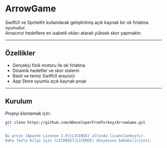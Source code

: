 # ArrowGame
SwiftUI ve SpriteKit kullanılarak geliştirilmiş açık kaynak bir ok fırlatma oyunudur.  
Amacınız hedeflere en isabetli okları atarak yüksek skor yapmaktır.

---

## Özellikler

- Gerçekçi fizik motoru ile ok fırlatma  
- Dinamik hedefler ve skor sistemi  
- Basit ve temiz SwiftUI arayüzü  
- App Store uyumlu açık kaynak proje  

---

## Kurulum

Projeyi klonlamak için:

```bash
git clone https://github.com/ADeveloperFromTurkey/ArrowGame.git
'''

Bu proje [Apache License 2.0](LICENSE) altında lisanslanmıştır.  
Daha fazla bilgi için [LICENSE](LICENSE) dosyasına bakabilirsiniz.
